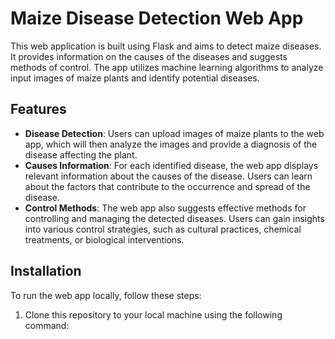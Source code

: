 # Maize Disease Detection Web App

This web application is built using Flask and aims to detect maize diseases. It provides information on the causes of the diseases and suggests methods of control. The app utilizes machine learning algorithms to analyze input images of maize plants and identify potential diseases.

## Features

- **Disease Detection**: Users can upload images of maize plants to the web app, which will then analyze the images and provide a diagnosis of the disease affecting the plant.
- **Causes Information**: For each identified disease, the web app displays relevant information about the causes of the disease. Users can learn about the factors that contribute to the occurrence and spread of the disease.
- **Control Methods**: The web app also suggests effective methods for controlling and managing the detected diseases. Users can gain insights into various control strategies, such as cultural practices, chemical treatments, or biological interventions.

## Installation

To run the web app locally, follow these steps:

1. Clone this repository to your local machine using the following command:
